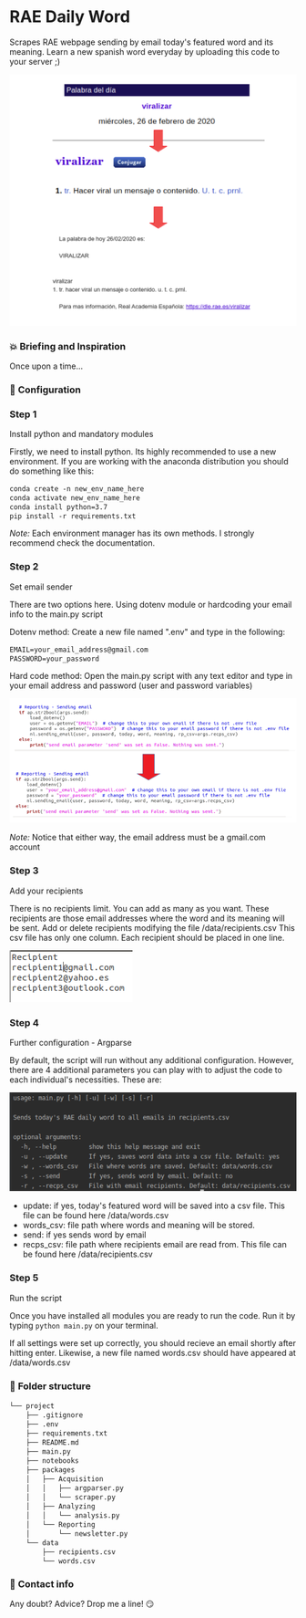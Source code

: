 # RAE Daily Word
Scrapes RAE webpage sending by email today's featured word and its meaning. Learn a new spanish word everyday by uploading this code to your server ;)

![](readme/walkthrough.png)

### :boom: **Briefing and Inspiration**
Once upon a time...

### :wrench: **Configuration**
### Step 1
Install python and mandatory modules

Firstly, we need to install python. Its highly recommended to use a new environment. If you are working with the anaconda distribution you should do something like this:

```
conda create -n new_env_name_here
conda activate new_env_name_here
conda install python=3.7
pip install -r requirements.txt
```

*Note:* Each environment manager has its own methods. I strongly recommend check the documentation. 

### Step 2
Set email sender

There are two options here. Using dotenv module or hardcoding your email info to the main.py script

Dotenv method:
Create a new file named ".env" and type in the following:
```
EMAIL=your_email_address@gmail.com
PASSWORD=your_password
```

Hard code method:
Open the main.py script with any text editor and type in your email address and password (user and password variables)

![](readme/email_s3.png)

*Note:* Notice that either way, the email address must be a gmail.com account

### Step 3
Add your recipients

There is no recipients limit. You can add as many as you want. These recipients are those email addresses where the word and its meaning will be sent. Add or delete recipients modifying the file /data/recipients.csv
This csv file has only one column. Each recipient should be placed in one line. 

![](readme/recp.png)

### Step 4
Further configuration - Argparse

By default, the script will run without any additional configuration. However, there are 4 additional parameters you can play with to adjust the code to each individual's necessities. These are:

![](readme/arg.png)

* update: if yes, today's featured word will be saved into a csv file. This file can be found here /data/words.csv
* words_csv: file path where words and meaning will be stored.
* send: if yes sends word by email
* recps_csv: file path where recipients email are read from. This file can be found here /data/recipients.csv

### Step 5
Run the script

Once you have installed all modules you are ready to run the code.
Run it by typing `python main.py` on your terminal.

If all settings were set up correctly, you should recieve an email shortly after hitting enter. Likewise, a new file named words.csv should have appeared at /data/words.csv

### :file_folder: **Folder structure**
```
└── project
    ├── .gitignore
    ├── .env
    ├── requirements.txt
    ├── README.md
    ├── main.py
    ├── notebooks
    ├── packages
    │   ├── Acquisition
    │   │   ├── argparser.py
    │   │   └── scraper.py
    │   ├── Analyzing
    │   │   └── analysis.py
    │   └── Reporting
    │       └── newsletter.py
    └── data
        ├── recipients.csv
        └── words.csv
```

### :love_letter: **Contact info**
Any doubt? Advice? Drop me a line! :smirk:
